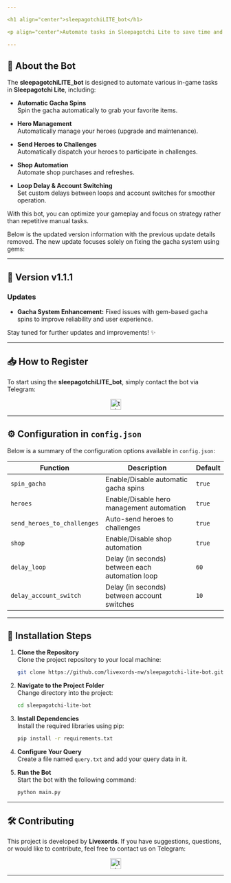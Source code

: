 ```yaml
---

<h1 align="center">sleepagotchiLITE_bot</h1>

<p align="center">Automate tasks in Sleepagotchi Lite to save time and boost your gameplay!</p>

---
```


## 🚀 **About the Bot**

The **sleepagotchiLITE_bot** is designed to automate various in-game tasks in **Sleepagotchi Lite**, including:

- **Automatic Gacha Spins**  
  Spin the gacha automatically to grab your favorite items.

- **Hero Management**  
  Automatically manage your heroes (upgrade and maintenance).

- **Send Heroes to Challenges**  
  Automatically dispatch your heroes to participate in challenges.

- **Shop Automation**  
  Automate shop purchases and refreshes.

- **Loop Delay & Account Switching**  
  Set custom delays between loops and account switches for smoother operation.

With this bot, you can optimize your gameplay and focus on strategy rather than repetitive manual tasks.

Below is the updated version information with the previous update details removed. The new update focuses solely on fixing the gacha system using gems:

---

## 🌟 **Version v1.1.1**

### **Updates**

- **Gacha System Enhancement:** Fixed issues with gem-based gacha spins to improve reliability and user experience.

Stay tuned for further updates and improvements! ✨

---

## 📥 **How to Register**

To start using the **sleepagotchiLITE_bot**, simply contact the bot via Telegram:

<div align="center">
  <a href="https://t.me/sleepagotchiLITE_bot/game?startapp=72633a35343338323039363434" target="_blank">
    <img src="https://img.shields.io/static/v1?message=sleepagotchiLITE_bot&logo=telegram&label=&color=2CA5E0&logoColor=white&labelColor=&style=for-the-badge" height="25" alt="telegram logo" />
  </a>
</div>

---

## ⚙️ **Configuration in `config.json`**

Below is a summary of the configuration options available in `config.json`:

| **Function**                  | **Description**                                      | **Default** |
| ----------------------------- | ---------------------------------------------------- | ----------- |
| `spin_gacha`                  | Enable/Disable automatic gacha spins                 | `true`      |
| `heroes`                      | Enable/Disable hero management automation            | `true`      |
| `send_heroes_to_challenges`   | Auto-send heroes to challenges                       | `true`      |
| `shop`                        | Enable/Disable shop automation                       | `true`      |
| `delay_loop`                  | Delay (in seconds) between each automation loop      | `60`        |
| `delay_account_switch`        | Delay (in seconds) between account switches          | `10`        |

---

## 📖 **Installation Steps**

1. **Clone the Repository**  
   Clone the project repository to your local machine:

   ```bash
   git clone https://github.com/livexords-nw/sleepagotchi-lite-bot.git
   ```

2. **Navigate to the Project Folder**  
   Change directory into the project:

   ```bash
   cd sleepagotchi-lite-bot
   ```

3. **Install Dependencies**  
   Install the required libraries using pip:

   ```bash
   pip install -r requirements.txt
   ```

4. **Configure Your Query**  
   Create a file named `query.txt` and add your query data in it.

5. **Run the Bot**  
   Start the bot with the following command:

   ```bash
   python main.py
   ```

---

## 🛠️ **Contributing**

This project is developed by **Livexords**. If you have suggestions, questions, or would like to contribute, feel free to contact us on Telegram:

<div align="center">
  <a href="https://t.me/livexordsscript" target="_blank">
    <img src="https://img.shields.io/static/v1?message=Livexords&logo=telegram&label=&color=2CA5E0&logoColor=white&labelColor=&style=for-the-badge" height="25" alt="telegram logo" />
  </a>
</div>

---